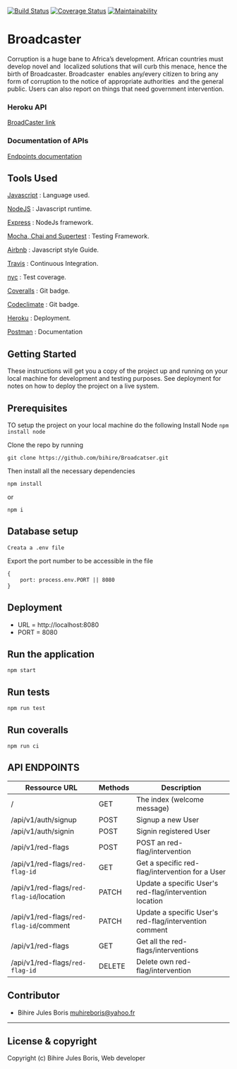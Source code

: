 [![Build Status](https://travis-ci.org/bihire/Broadcatser.svg?branch=develop)](https://travis-ci.org/bihire/Broadcatser)   [![Coverage Status](https://coveralls.io/repos/github/bihire/Broadcatser/badge.svg?branch=develop)](https://coveralls.io/github/bihire/Broadcatser?branch=develop)  [![Maintainability](https://api.codeclimate.com/v1/badges/ee5e9ba168c869950df1/maintainability)](https://codeclimate.com/github/bihire/Broadcatser/maintainability)  



# Broadcaster
Corruption is a huge bane to Africa’s development. African countries must develop novel and  localized solutions that will curb this menace, hence the birth of Broadcaster. Broadcaster  enables any/every citizen to bring any form of corruption to the notice of appropriate authorities  and the general public. Users can also report on things that need government intervention.


### Heroku API 
[BroadCaster link](https://broadcaster-server.herokuapp.com/)

### Documentation of APIs
[Endpoints documentation](https://documenter.getpostman.com/view/5339931/SW7aZ8jc)

## Tools Used 

[Javascript](https://javascript.info/) : Language used.

[NodeJS](https://nodejs.org/en/) : Javascript runtime.

[Express](http://expressjs.com/) : NodeJs framework.

[Mocha, Chai and Supertest](https://www.youtube.com/watch?v=MLTRHc5dk6s) : Testing Framework.

[Airbnb](https://github.com/airbnb/javascript) : Javascript style Guide.

[Travis](https://travis-ci.org/) : Continuous Integration.

[nyc](https://github.com/istanbuljs/nyc) : Test coverage.

[Coveralls](https://coveralls.io/) : Git badge.

[Codeclimate](https://codeclimate.com/) : Git badge.

[Heroku](https://www.heroku.com/) : Deployment.

[Postman](https://www.getpostman.com/) : Documentation


## Getting Started
These instructions will get you a copy of the project up and running on your local machine for development and testing purposes. See deployment for notes on how to deploy the project on a live system.

## Prerequisites
TO setup the project on your local machine do the following
Install Node
``` npm install node ```

Clone the repo by running

```git clone https://github.com/bihire/Broadcatser.git```

Then install all the necessary dependencies

``` 
npm install 
``` 
or 
``` 
npm i 
```

## Database setup

```
Creata a .env file
```

Export the port number to be accessible in the file

```
{
    port: process.env.PORT || 8080
}
``` 

## Deployment

* URL = http://localhost:8080
* PORT = 8080


## Run the application

```
npm start
```

## Run tests

```
npm run test
```

## Run coveralls

```
npm run ci
```

## API ENDPOINTS

| Ressource URL | Methods  | Description  |
| ------- | --- | --- |
| / | GET | The index (welcome message) |
| /api/v1/auth/signup | POST | Signup a new User |
| /api/v1/auth/signin | POST | Signin registered User |
| /api/v1/red-flags | POST | POST an red-flag/intervention |
| /api/v1/red-flags/`red-flag-id` | GET | Get a specific red-flag/intervention for a User |
| /api/v1/red-flags/`red-flag-id`/location | PATCH | Update a specific User's red-flag/intervention location |
| /api/v1/red-flags/`red-flag-id`/comment | PATCH | Update a specific User's red-flag/intervention comment|
| /api/v1/red-flags | GET | Get all the red-flags/interventions |
| /api/v1/red-flags/`red-flag-id` | DELETE | Delete own red-flag/intervention |


## Contributor
- Bihire Jules Boris <muhireboris@yahoo.fr>

---

## License & copyright
Copyright (c) Bihire Jules Boris, Web developer
